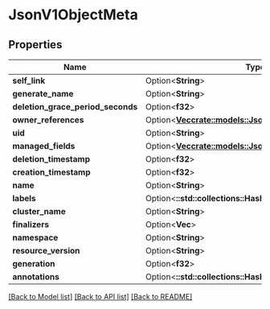 # JsonV1ObjectMeta

## Properties

Name | Type | Description | Notes
------------ | ------------- | ------------- | -------------
**self_link** | Option<**String**> |  | [optional]
**generate_name** | Option<**String**> |  | [optional]
**deletion_grace_period_seconds** | Option<**f32**> |  | [optional]
**owner_references** | Option<[**Vec<crate::models::JsonV1OwnerReference>**](json_V1OwnerReference.md)> |  | [optional]
**uid** | Option<**String**> |  | [optional]
**managed_fields** | Option<[**Vec<crate::models::JsonV1ManagedFieldsEntry>**](json_V1ManagedFieldsEntry.md)> |  | [optional]
**deletion_timestamp** | Option<**f32**> |  | [optional]
**creation_timestamp** | Option<**f32**> |  | [optional]
**name** | Option<**String**> |  | [optional]
**labels** | Option<**::std::collections::HashMap<String, String>**> |  | [optional]
**cluster_name** | Option<**String**> |  | [optional]
**finalizers** | Option<**Vec<String>**> |  | [optional]
**namespace** | Option<**String**> |  | [optional]
**resource_version** | Option<**String**> |  | [optional]
**generation** | Option<**f32**> |  | [optional]
**annotations** | Option<**::std::collections::HashMap<String, String>**> |  | [optional]

[[Back to Model list]](../README.md#documentation-for-models) [[Back to API list]](../README.md#documentation-for-api-endpoints) [[Back to README]](../README.md)


